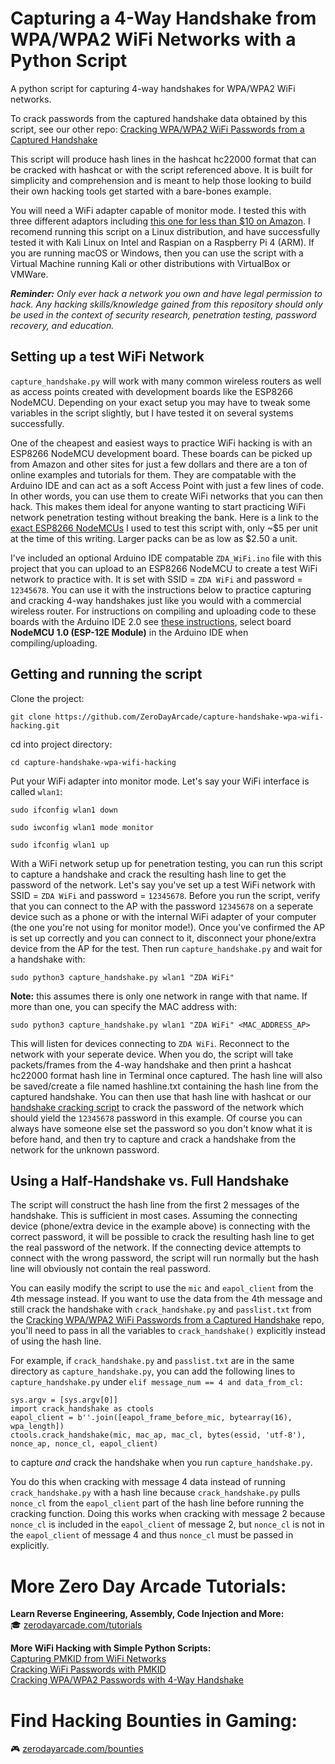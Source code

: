 # Capturing a 4-Way Handshake from WPA/WPA2 WiFi Networks with a Python Script
A python script for capturing 4-way handshakes for WPA/WPA2 WiFi networks.

To crack passwords from the captured handshake data obtained by this script, see our other repo:
<a href="https://github.com/ZeroDayArcade/cracking-wpa-with-handshake">Cracking WPA/WPA2 WiFi Passwords from a Captured Handshake</a>

This script will produce hash lines in the hashcat hc22000 format that can be cracked with hashcat or with the script referenced above. It is built for simplicity and comprehension and is meant to help those looking to build their own hacking tools get started with a bare-bones example.

You will need a WiFi adapter capable of monitor mode. I tested this with three different adaptors including <a href="https://www.amazon.com/GenBasic-Wireless-Network-Dongle-Adapter/dp/B0BNFKJPXS/">this one for less than $10 on Amazon</a>. I recomend running this script on a Linux distribution, and have successfully tested it with Kali Linux on Intel and Raspian on a Raspberry Pi 4 (ARM). If you are running macOS or Windows, then you can use the script with a Virtual Machine running Kali or other distributions with VirtualBox or VMWare. 

***Reminder:** Only ever hack a network you own and have legal permission to hack. Any hacking skills/knowledge gained from this repository should only be used in the context of security research, penetration testing, password recovery, and education.* 

## Setting up a test WiFi Network

`capture_handshake.py` will work with many common wireless routers as well as access points created with development boards like the ESP8266 NodeMCU. Depending on your exact setup you may have to tweak some variables in the script slightly, but I have tested it on several systems successfully.

One of the cheapest and easiest ways to practice WiFi hacking is with an ESP8266 NodeMCU development board. These boards can be picked up from Amazon and other sites for just a few dollars and there are a ton of online examples and tutorials for them. They are compatable with the Arduino IDE and can act as a soft Access Point with just a few lines of code. In other words, you can use them to create WiFi networks that you can then hack. This makes them ideal for anyone wanting to start practicing WiFi network penetration testing without breaking the bank. Here is a link to the <a href="https://www.amazon.com/KeeYees-Internet-Development-Wireless-Compatible/dp/B07HF44GBT/">exact ESP8266 NodeMCUs</a> I used to test this script with, only ~$5 per unit at the time of this writing. Larger packs can be as low as $2.50 a unit.

I've included an optional Arduino IDE compatable `ZDA_WiFi.ino` file with this project that you can upload to an ESP8266 NodeMCU to create a test WiFi network to practice with. It is set with SSID = `ZDA WiFi` and password = `12345678`. You can use it with the instructions below to practice capturing and cracking 4-way handshakes just like you would with a commercial wireless router. For instructions on compiling and uploading code to these boards with the Arduino IDE 2.0 see <a href="https://randomnerdtutorials.com/installing-esp8266-nodemcu-arduino-ide-2-0/">these instructions</a>, select board **NodeMCU 1.0 (ESP-12E Module)** in the Arduino IDE when compiling/uploading.

## Getting and running the script
Clone the project:
```
git clone https://github.com/ZeroDayArcade/capture-handshake-wpa-wifi-hacking.git
```
cd into project directory:
```
cd capture-handshake-wpa-wifi-hacking
```
Put your WiFi adapter into monitor mode. Let's say your WiFi interface is called `wlan1`:
```
sudo ifconfig wlan1 down
```
```
sudo iwconfig wlan1 mode monitor
```
```
sudo ifconfig wlan1 up
```
With a WiFi network setup up for penetration testing, you can run this script to capture a handshake and crack the resulting hash line to get the password of the network. Let's say you've set up a test WiFi network with SSID = `ZDA WiFi` and password = `12345678`. Before you run the script, verify that you can connect to the AP with the password `12345678` on a seperate device such as a phone or with the internal WiFi adapter of your computer (the one you're not using for monitor mode!). Once you've confirmed the AP is set up correctly and you can connect to it, disconnect your phone/extra device from the AP for the test. Then run `capture_handshake.py` and wait for a handshake with:
```
sudo python3 capture_handshake.py wlan1 "ZDA WiFi"
```
**Note:** this assumes there is only one network in range with that name. If more than one, you can specify the MAC address with:
```
sudo python3 capture_handshake.py wlan1 "ZDA WiFi" <MAC_ADDRESS_AP>
```
This will listen for devices connecting to `ZDA WiFi`. Reconnect to the network with your seperate device. When you do, the script will take packets/frames from the 4-way handshake and then print a hashcat hc22000 format hash line in Terminal once captured. The hash line will also be saved/create a file named hashline.txt containing the hash line from the captured handshake. You can then use that hash line with hashcat or our <a href="https://github.com/ZeroDayArcade/cracking-wpa-with-handshake">handshake cracking script</a> to crack the password of the network which should yield the `12345678` password in this example. Of course you can always have someone else set the password so you don't know what it is before hand, and then try to capture and crack a handshake from the network for the unknown password.

## Using a Half-Handshake vs. Full Handshake

The script will construct the hash line from the first 2 messages of the handshake. This is sufficient in most cases. Assuming the connecting device (phone/extra device in the example above) is connecting with the correct password, it will be possible to crack the resulting hash line to get the real password of the network. If the connecting device attempts to connect with the wrong password, the script will run normally but the hash line will obviously not contain the real password. 

You can easily modify the script to use the `mic` and `eapol_client` from the 4th message instead. If you want to use the data from the 4th message and still crack the handshake with `crack_handshake.py` and `passlist.txt` from the <a href="https://github.com/ZeroDayArcade/cracking-wpa-with-handshake">Cracking WPA/WPA2 WiFi Passwords from a Captured Handshake</a> repo, you'll need to pass in all the variables to `crack_handshake()` explicitly instead of using the hash line.

For example, if `crack_handshake.py` and `passlist.txt` are in the same directory as `capture_handshake.py`, you can add the following lines to `capture_handshake.py` under `elif message_num == 4 and data_from_cl:`
```
sys.argv = [sys.argv[0]]
import crack_handshake as ctools
eapol_client = b''.join([eapol_frame_before_mic, bytearray(16), wpa_length])
ctools.crack_handshake(mic, mac_ap, mac_cl, bytes(essid, 'utf-8'), nonce_ap, nonce_cl, eapol_client)
```
to capture *and* crack the handshake when you run `capture_handshake.py`.

You do this when cracking with message 4 data instead of running `crack_handshake.py` with a hash line because `crack_handshake.py` pulls `nonce_cl` from the `eapol_client` part of the hash line before running the cracking function. Doing this works when cracking with message 2 because `nonce_cl` is included in the `eapol_client` of message 2, but `nonce_cl` is not in the `eapol_client` of message 4 and thus `nonce_cl` must be passed in explicitly.
<br/>

# More Zero Day Arcade Tutorials:
**Learn Reverse Engineering, Assembly, Code Injection and More:**  
🎓  <a href="https://zerodayarcade.com/tutorials">zerodayarcade.com/tutorials</a> 

**More WiFi Hacking with Simple Python Scripts:**  
<a href="https://github.com/ZeroDayArcade/capture-pmkid-wpa-wifi-hacking">Capturing PMKID from WiFi Networks</a>  
<a href="https://github.com/ZeroDayArcade/wpa-password-cracking-with-pmkid">Cracking WiFi Passwords with PMKID</a>   
<a href="https://github.com/ZeroDayArcade/cracking-wpa-with-handshake">Cracking WPA/WPA2 Passwords with 4-Way Handshake</a>  

# Find Hacking Bounties in Gaming:
🎮  <a href="https://zerodayarcade.com/bounties">zerodayarcade.com/bounties</a>







